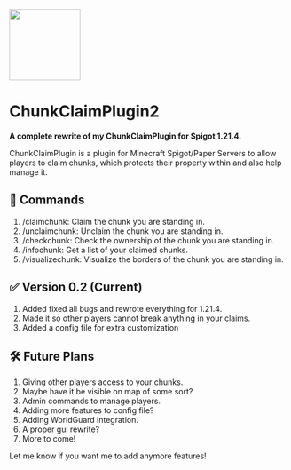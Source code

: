 <img src="https://cdn.modrinth.com/data/8C4QfJDU/070d802c6f909b3c1324b3cad46d6b4d9ab5131f_96.webp" width="128">

# ChunkClaimPlugin2
 **A complete rewrite of my ChunkClaimPlugin for Spigot 1.21.4.**
 
 ChunkClaimPlugin is a plugin for Minecraft Spigot/Paper Servers to allow players to claim chunks, which protects their property within and also help manage it.

## 📜 Commands
1. /claimchunk: Claim the chunk you are standing in.
2. /unclaimchunk: Unclaim the chunk you are standing in.
3. /checkchunk: Check the ownership of the chunk you are standing in.
4. /infochunk: Get a list of your claimed chunks.
5. /visualizechunk: Visualize the borders of the chunk you are standing in.

## ✅ Version 0.2 (Current)
1. Added fixed all bugs and rewrote everything for 1.21.4.
2. Made it so other players cannot break anything in your claims.
3. Added a config file for extra customization

## 🛠️ Future Plans
1. Giving other players access to your chunks.
2. Maybe have it be visible on map of some sort?
3. Admin commands to manage players.
4. Adding more features to config file?
5. Adding WorldGuard integration.
6. A proper gui rewrite?
7. More to come!

Let me know if you want me to add anymore features!
